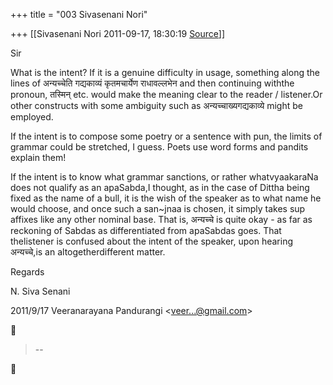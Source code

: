 +++
title = "003 Sivasenani Nori"

+++
[[Sivasenani Nori	2011-09-17, 18:30:19 [Source](https://groups.google.com/g/bvparishat/c/vh3InE-1vxw)]]



Sir



What is the intent? If it is a genuine difficulty in usage, something along the lines of अन्यच्चेति गद्यकाव्यं कृतमचार्येण राधावल्लभेन and then continuing withthe pronoun, तस्मिन् etc. would make the meaning clear to the reader / listener.Or other constructs with some ambiguity such as अन्यच्चाख्यगद्यकाव्ये might be employed.



If the intent is to compose some poetry or a sentence with pun, the limits of grammar could be stretched, I guess. Poets use word forms and pandits explain them!



If the intent is to know what grammar sanctions, or rather whatvyaakaraNa does not qualify as an apaSabda,I thought, as in the case of Dittha being fixed as the name of a bull, it is the wish of the speaker as to what name he would choose, and once such a san\~jnaa is chosen, it simply takes sup affixes like any other nominal base. That is, अन्यच्चे is quite okay - as far as reckoning of Sabdas as differentiated from apaSabdas goes. That thelistener is confused about the intent of the speaker, upon hearing अन्यच्चे,is an altogetherdifferent matter.  

Regards

N. Siva Senani  

2011/9/17 Veeranarayana Pandurangi \<[veer...@gmail.com]()\>  



> --  



